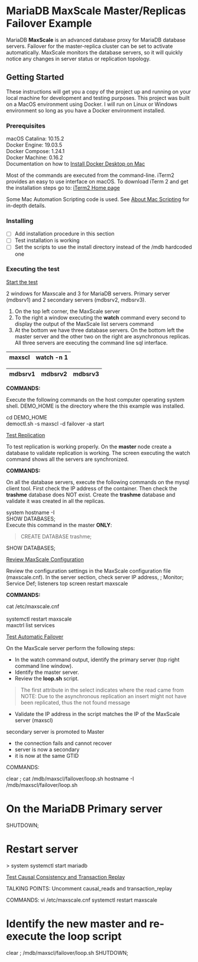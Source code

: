 # MariaDB MaxScale Master/Replicas Failover Example

MariaDB __MaxScale__ is an advanced database proxy for MariaDB database servers. Failover for the master-replica cluster can
be set to activate automatically. MaxScale monitors the database servers, so it will quickly notice any changes in server
status or replication topology.

## Getting Started 

These instructions will get you a copy of the project up and running on your local machine for development and testing purposes.
This project was built on a MacOS environment using Docker. I will run on Linux or Windows environment so long as you have
a Docker environment installed.

### Prerequisites

macOS Catalina: 10.15.2<br>
Docker Engine: 19.03.5<br>
Docker Compose: 1.24.1<br>
Docker Machine: 0.16.2<br>
Documentation on how to [Install Docker Desktop on Mac](https://docs.docker.com/docker-for-mac/install/)

Most of the commands are executed from the command-line. iTerm2 provides an easy to use interface on macOS. To download iTerm 2 and get the installation steps go to: [iTerm2 Home page](https://www.iterm2.com/index.html)

Some Mac Automation Scripting code is used. See [About Mac Scripting](https://developer.apple.com/library/archive/documentation/LanguagesUtilities/Conceptual/MacAutomationScriptingGuide/index.html#//apple_ref/doc/uid/TP40016239-CH56-SW1) for in-depth details.

### Installing 

- [ ] Add installation procedure in this section
- [ ] Test installation is working
- [ ] Set the scripts to use the install directory instead of the /mdb hardcoded one

### Executing the test

<ins>Start the test</ins>

2 windows for Maxscale and 3 for MariaDB servers. Primary server (mdbsrv1) and 2 secondary servers (mdbsrv2, mdbsrv3).
1) On the top left corner, the MaxScale server
2) To the right a window executing the __watch__ command every second to display the output of the MaxScale list servers command
3) At the bottom we have three database servers. On the bottom left the master server and the other two on the right are asynchronous replicas. All three servers are executing the command line sql interface.

| maxscl | watch -n 1 |
| ------ | ---------- |

| mdbsrv1 | mdbsrv2 | mdbsrv3 |
| ------- | ------- | --------|

__COMMANDS:__

Execute the following commands on the host computer operating system shell. DEMO_HOME is the directory where the this example was installed.

cd DEMO_HOME<br>
democtl.sh -s maxscl -d failover -a start 

<ins>Test Replication</ins>

To test replication is working properly. On the __master__ node create a database to validate replication is working. The screen executing the watch command shows all the servers are synchronized. 

__COMMANDS:__

On all the database servers, execute the following commands on the mysql client tool. First check the IP address of the container. Then check the __trashme__ database does NOT exist. Create the __trashme__ database and validate it was created in all the replicas.

system hostname -I<br>
SHOW DATABASES;<br>
Execute this command in the master __ONLY__:<br>
> CREATE DATABASE trashme;

SHOW DATABASES;


<ins>Review MaxScale Configuration</ins>

Review the configuration settings in the MaxScale configuration file (maxscale.cnf). In the server section, check server IP address, ; Monitor; Service Def; listeners
top screen restart maxscale

__COMMANDS:__

cat /etc/maxscale.cnf<br>      
systemctl restart maxscale<br>
maxctrl list services<br>
 
<ins>Test Automatic Failover</ins>

On the MaxScale server perform the following steps:

* In the watch command output, identify the primary server (top right command line window).
* Identify the master server.
* Review the __loop.sh__ script.
> The first attribute in the select indicates where the read came from
> NOTE: Due to the asynchronous replication an insert might not have been replicated, thus the not found message
* Validate the IP address in the script matches the IP of the MaxScale server (maxscl)

secondary server is promoted to Master
  + the connection fails and cannot recover
  + server is now a secondary
  + it is now at the same GTID

COMMANDS:

 clear ; cat /mdb/maxscl/failover/loop.sh
 hostname -I
 /mdb/maxscl/failover/loop.sh

# On the MariaDB Primary server
 SHUTDOWN;

# Restart server
 
\> system systemctl start mariadb

<ins> Test Causal Consistency and Transaction Replay

TALKING POINTS:
Uncomment causal_reads and transaction_replay

COMMANDS:
 vi /etc/maxscale.cnf
 systemctl restart maxscale

# Identify the new master and re-execute the loop script

 clear ; /mdb/maxscl/failover/loop.sh
 SHUTDOWN;
